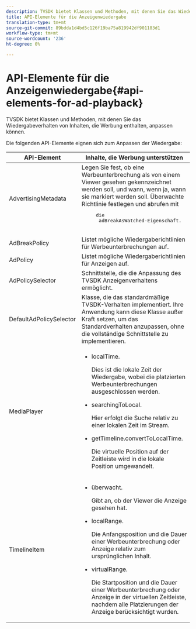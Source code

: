 ```yaml
---
description: TVSDK bietet Klassen und Methoden, mit denen Sie das Wiedergabeverhalten von Inhalten, die Werbung enthalten, anpassen können.
title: API-Elemente für die Anzeigenwiedergabe
translation-type: tm+mt
source-git-commit: 89bdda1d4bd5c126f19ba75a819942df901183d1
workflow-type: tm+mt
source-wordcount: '236'
ht-degree: 0%

---
```



# API-Elemente für die Anzeigenwiedergabe{#api-elements-for-ad-playback}

TVSDK bietet Klassen und Methoden, mit denen Sie das Wiedergabeverhalten von Inhalten, die Werbung enthalten, anpassen können.

Die folgenden API-Elemente eignen sich zum Anpassen der Wiedergabe:

<table id="table_B07E373B9D2B425AB36466B1D42411AD"> 
 <thead> 
  <tr> 
   <th colname="col1" class="entry"> API-Element </th> 
   <th colname="col2" class="entry"> Inhalte, die Werbung unterstützen </th> 
  </tr> 
 </thead>
 <tbody> 
  <tr> 
   <td colname="col1"><span class="codeph"> AdvertisingMetadata</span> </td> 
   <td colname="col2">Legen Sie fest, ob eine Werbeunterbrechung als von einem Viewer gesehen gekennzeichnet werden soll, und wann, wenn ja, wann sie markiert werden soll. Überwachte Richtlinie festlegen und abrufen mit 
    <pre>
     die 
     <span class="codeph"> adBreakAsWatched</span>-Eigenschaft.
    </pre> </td> 
  </tr> 
  <tr> 
   <td colname="col1"><span class="codeph"> AdBreakPolicy</span> </td> 
   <td colname="col2"> Listet mögliche Wiedergaberichtlinien für Werbeunterbrechungen auf. </td> 
  </tr> 
  <tr> 
   <td colname="col1"><span class="codeph"> AdPolicy</span> </td> 
   <td colname="col2"> Listet mögliche Wiedergaberichtlinien für Anzeigen auf. </td> 
  </tr> 
  <tr> 
   <td colname="col1"><span class="codeph"> AdPolicySelector</span> </td> 
   <td colname="col2"> Schnittstelle, die die Anpassung des TVSDK Anzeigenverhaltens ermöglicht. </td> 
  </tr> 
  <tr> 
   <td colname="col1"><span class="codeph"> DefaultAdPolicySelector</span> </td> 
   <td colname="col2"> Klasse, die das standardmäßige TVSDK-Verhalten implementiert. Ihre Anwendung kann diese Klasse außer Kraft setzen, um das Standardverhalten anzupassen, ohne die vollständige Schnittstelle zu implementieren. </td> 
  </tr> 
  <tr> 
   <td colname="col1"> <span class="codeph"> MediaPlayer</span> </td> 
   <td colname="col2"> 
    <ul id="ul_37700A741403448A8760FDDA68B099AA"> 
     <li id="li_B465170D449E49489C5924572BEEB4A5"><span class="codeph"> localTime</span>. <p>Dies ist die lokale Zeit der Wiedergabe, wobei die platzierten Werbeunterbrechungen ausgeschlossen werden. </p> </li> 
     <li id="li_D9D68CF428904BB2B84E1BCE828A90DC"> <span class="codeph"> searchingToLocal</span>. <p>Hier erfolgt die Suche relativ zu einer lokalen Zeit im Stream. </p> </li> 
     <li id="li_9DBCA75537DC4824AA66B53A3FA28812"><span class="codeph"> getTimeline.convertToLocalTime</span>. <p>Die virtuelle Position auf der Zeitleiste wird in die lokale Position umgewandelt. </p> </li> 
    </ul> </td> 
  </tr> 
  <tr> 
   <td colname="col1"> <span class="codeph"> TimelineItem</span> </td> 
   <td colname="col2"> 
    <ul id="ul_99AD34F823DB4F10937EE39DAD0C0B72"> 
     <li id="li_87E2DA15ECE74CFE9C9FBBE8F4B62440"><span class="codeph"> überwacht</span>. <p>Gibt an, ob der Viewer die Anzeige gesehen hat. </p> </li> 
     <li id="li_A9E5A9CF701C48BC94C93F28C114778D"><span class="codeph"> localRange</span>. <p>Die Anfangsposition und die Dauer einer Werbeunterbrechung oder Anzeige relativ zum ursprünglichen Inhalt. </p> </li> 
     <li id="li_070BDA0BF4184863AF44652BD5A0CCEC"><span class="codeph"> virtualRange</span>. <p>Die Startposition und die Dauer einer Werbeunterbrechung oder Anzeige in der virtuellen Zeitleiste, nachdem alle Platzierungen der Anzeige berücksichtigt wurden. </p> </li> 
    </ul> </td> 
  </tr> 
 </tbody> 
</table>

